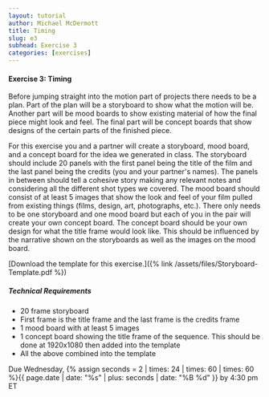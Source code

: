 ```yaml
---
layout: tutorial
author: Michael McDermott
title: Timing
slug: e3
subhead: Exercise 3
categories: [exercises]
---
```

#### Exercise 3: Timing
Before jumping straight into the motion part of projects there needs to be a plan. Part of the plan will be a storyboard to show what the motion will be. Another part will be mood boards to show existing material of how the final piece might look and feel. The final part will be concept boards that show designs of the certain parts of the finished piece.

For this exercise you and a partner will create a storyboard, mood board, and a concept board for the idea we generated in class. The storyboard should include 20 panels with the first panel being the title of the film and the last panel being the credits (you and your partner's names). The panels in between should tell a cohesive story making any relevant notes and considering all the different shot types we covered. The mood board should consist of at least 5 images that show the look and feel of your film pulled from existing things (films, design, art, photographs, etc.). There only needs to be one storyboard and one mood board but each of you in the pair will create your own concept board. The concept board should be your own design for what the title frame would look like. This should be influenced by the narrative shown on the storyboards as well as the images on the mood board.

[Download the template for this exercise.]({% link /assets/files/Storyboard-Template.pdf %})

##### Technical Requirements
* 20 frame storyboard
* First frame is the title frame and the last frame is the credits frame
* 1 mood board with at least 5 images
* 1 concept board showing the title frame of the sequence. This should be done at 1920x1080 then added into the template
* All the above combined into the template

<span class="due">Due Wednesday, {% assign seconds = 2 | times: 24 | times: 60 | times: 60 %}{{ page.date | date: "%s" | plus: seconds | date: "%B %d" }} by 4:30 pm ET</span>
